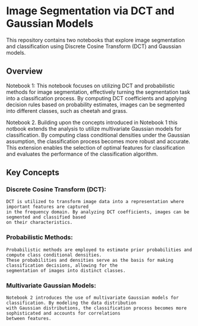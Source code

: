 # Image Segmentation via DCT and Gaussian Models

This repository contains two notebooks that explore image segmentation and classification using Discrete Cosine Transform (DCT) and Gaussian models.

## Overview

Notebook 1: This notebook focuses on utilizing DCT and probabilistic methods for image segmentation, effectively turning the segmentation task into a classification process. By computing DCT coefficients and applying decision rules based on probability estimates, images can be segmented into different classes, such as cheetah and grass.

Notebook 2. Building upon the concepts introduced in Notebook 1 this notbook extends the analysis to utilize multivariate Gaussian models for classification. By computing class conditional densities under the Gaussian assumption, the classification process becomes more robust and accurate. This extension enables the selection of optimal features for classification and evaluates the performance of the classification algorithm.

## Key Concepts

### Discrete Cosine Transform (DCT): 
    
    DCT is utilized to transform image data into a representation where important features are captured
    in the frequency domain. By analyzing DCT coefficients, images can be segmented and classified based 
    on their characteristics.

### Probabilistic Methods: 
    
    Probabilistic methods are employed to estimate prior probabilities and compute class conditional densities.
    These probabilities and densities serve as the basis for making classification decisions, allowing for the 
    segmentation of images into distinct classes.

### Multivariate Gaussian Models:
    
    Notebook 2 introduces the use of multivariate Gaussian models for classification. By modeling the data distribution 
    with Gaussian distributions, the classification process becomes more sophisticated and accounts for correlations 
    between features.
